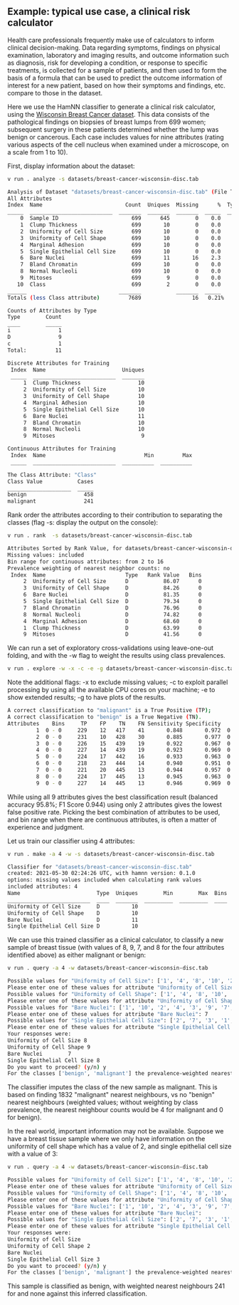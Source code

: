 ## Example: typical use case, a clinical risk calculator

Health care professionals frequently make use of calculators to inform clinical decision-making. Data regarding symptoms, findings on physical examination, laboratory and imaging results, and outcome information such as diagnosis, risk for developing a condition, or response to specific treatments, is collected for a sample of patients, and then used to form the basis of a formula that can be used to predict the outcome information of interest for a new patient, based on how their symptoms and findings, etc. compare to those in the dataset.

Here we use the HamNN classifier to generate a clinical risk calculator, using the [Wisconsin Breast Cancer dataset](https://archive.ics.uci.edu/ml/datasets/Breast+Cancer+Wisconsin+%28Original%29). This data consists of the pathological findings on biopsies of breast lumps from 699 women; subsequent surgery in these patients determined whether the lump was benign or cancerous. Each case includes values for nine attributes (rating various aspects of the cell nucleus when examined under a microscope, on a scale from 1 to 10).

First, display information about the dataset:

```sh
v run . analyze -s datasets/breast-cancer-wisconsin-disc.tab
```
```sh
Analysis of Dataset "datasets/breast-cancer-wisconsin-disc.tab" (File Type orange_older)
All Attributes
Index  Name                          Count  Uniques  Missing      %  Type
_____  __________________________  _______  _______  _______  _____  ____
    0  Sample ID                       699      645        0    0.0     i
    1  Clump Thickness                 699       10        0    0.0     D
    2  Uniformity of Cell Size         699       10        0    0.0     D
    3  Uniformity of Cell Shape        699       10        0    0.0     D
    4  Marginal Adhesion               699       10        0    0.0     D
    5  Single Epithelial Cell Size     699       10        0    0.0     D
    6  Bare Nuclei                     699       11       16    2.3     D
    7  Bland Chromatin                 699       10        0    0.0     D
    8  Normal Nucleoli                 699       10        0    0.0     D
    9  Mitoses                         699        9        0    0.0     D
   10  Class                           699        2        0    0.0     c
______                             _______           _______  _____
Totals (less Class attribute)         7689                16   0.21%

Counts of Attributes by Type
Type        Count
____        _____
i               1
D               9
c               1
Total:         11

Discrete Attributes for Training
 Index  Name                        Uniques
 _____  __________________________  _______
     1  Clump Thickness                  10
     2  Uniformity of Cell Size          10
     3  Uniformity of Cell Shape         10
     4  Marginal Adhesion                10
     5  Single Epithelial Cell Size      10
     6  Bare Nuclei                      11
     7  Bland Chromatin                  10
     8  Normal Nucleoli                  10
     9  Mitoses                           9

Continuous Attributes for Training
 Index  Name                               Min         Max
 _____  __________________________  __________  __________

The Class Attribute: "Class"
Class Value           Cases
____________________  _____
benign                  458
malignant               241

```

Rank order the attributes according to their contribution to separating the classes (flag -s: display the output on the console): 

```sh
v run . rank  -s datasets/breast-cancer-wisconsin-disc.tab 
```
```sh
Attributes Sorted by Rank Value, for datasets/breast-cancer-wisconsin-disc.tab
Missing values: included
Bin range for continuous attributes: from 2 to 16
Prevalence weighting of nearest neighbor counts: no 
 Index  Name                         Type   Rank Value   Bins
     2  Uniformity of Cell Size      D           86.07      0
     3  Uniformity of Cell Shape     D           84.26      0
     6  Bare Nuclei                  D           81.35      0
     5  Single Epithelial Cell Size  D           79.34      0
     7  Bland Chromatin              D           76.96      0
     8  Normal Nucleoli              D           74.82      0
     4  Marginal Adhesion            D           68.60      0
     1  Clump Thickness              D           63.99      0
     9  Mitoses                      D           41.56      0
```

We can run a set of exploratory cross-validations using leave-one-out
folding, and with the -w flag to weight the results using class prevalences.

```sh
v run . explore -w -x -c -e -g datasets/breast-cancer-wisconsin-disc.tab
```
Note the additional flags: -x to exclude missing values; -c to exploit 
parallel processing by using all the available CPU cores on your machine;
-e to show extended results; -g to have plots of the results.
```sh
A correct classification to "malignant" is a True Positive (TP);
A correct classification to "benign" is a True Negative (TN).
Attributes    Bins     TP    FP    TN    FN Sensitivity Specificity    PPV    NPV  Balanced Accuracy   F1 Score
         1  0 - 0     229    12   417    41       0.848       0.972  0.950  0.910              0.910      0.896
         2  0 - 0     231    10   428    30       0.885       0.977  0.959  0.934              0.931      0.920
         3  0 - 0     226    15   439    19       0.922       0.967  0.938  0.959              0.945      0.930
         4  0 - 0     227    14   439    19       0.923       0.969  0.942  0.959              0.946      0.932
         5  0 - 0     224    17   442    16       0.933       0.963  0.929  0.965              0.948      0.931
         6  0 - 0     218    23   444    14       0.940       0.951  0.905  0.969              0.945      0.922
         7  0 - 0     221    20   445    13       0.944       0.957  0.917  0.972              0.951      0.931
         8  0 - 0     224    17   445    13       0.945       0.963  0.929  0.972              0.954      0.937
         9  0 - 0     227    14   445    13       0.946       0.969  0.942  0.972              0.958      0.944
```

While using all 9 attributes gives the best classification result (balanced accuracy 95.8%; F1 Score 0.944) using only 2 attributes gives the lowest false positive rate.
Picking the best combination of attributes to be used, and bin range when
there are continuous attributes, is often a matter of experience and judgment.

Let us train our classifier using 4 attributes:

```sh
v run . make -a 4 -w -s datasets/breast-cancer-wisconsin-disc.tab 
```
```sh
Classifier for "datasets/breast-cancer-wisconsin-disc.tab"
created: 2021-05-30 02:24:26 UTC, with hamnn version: 0.1.0
options: missing values included when calculating rank values
included attributes: 4
Name                        Type  Uniques        Min        Max  Bins
__________________________  ____  _______  _________  _________  ____
Uniformity of Cell Size     D          10
Uniformity of Cell Shape    D          10
Bare Nuclei                 D          11
Single Epithelial Cell Size D          10
```

We can use this trained classifier as a clinical calculator, to classify a new sample of breast tissue (with values of 8, 9, 7, and 8 for the four attributes identified above) as either malignant or benign:

```sh
v run . query -a 4 -w datasets/breast-cancer-wisconsin-disc.tab
```
```sh
Possible values for "Uniformity of Cell Size": ['1', '4', '8', '10', '2', '3', '7', '5', '6', '9']
Please enter one of these values for attribute "Uniformity of Cell Size": 8
Possible values for "Uniformity of Cell Shape": ['1', '4', '8', '10', '2', '3', '5', '6', '7', '9']
Please enter one of these values for attribute "Uniformity of Cell Shape": 9
Possible values for "Bare Nuclei": ['1', '10', '2', '4', '3', '9', '7', '?', '5', '8', '6']
Please enter one of these values for attribute "Bare Nuclei": 7
Possible values for "Single Epithelial Cell Size": ['2', '7', '3', '1', '6', '4', '5', '8', '10', '9']
Please enter one of these values for attribute "Single Epithelial Cell Size": 8
Your responses were:
Uniformity of Cell Size 8
Uniformity of Cell Shape 9
Bare Nuclei        7
Single Epithelial Cell Size 8
Do you want to proceed? (y/n) y
For the classes ['benign', 'malignant'] the prevalence-weighted nearest neighbor counts are [0, 1832], so the inferred class is 'malignant'
```

The classifier imputes the class of the new sample as malignant. This is based on finding 1832 "malignant" nearest neighbours, vs no "benign" nearest neighbours (weighted values; without weighting by class prevalence, the nearest
neighbour counts would be 4 for malignant and 0 for benign).

In the real world, important information may not be available. Suppose we have a breast tissue sample where we only have information on the uniformity of cell shape which has a value of 2, and single epithelial cell size with a value of 3:

```sh
v run . query -a 4 -w datasets/breast-cancer-wisconsin-disc.tab
```
```sh
Possible values for "Uniformity of Cell Size": ['1', '4', '8', '10', '2', '3', '7', '5', '6', '9']
Please enter one of these values for attribute "Uniformity of Cell Size":  
Possible values for "Uniformity of Cell Shape": ['1', '4', '8', '10', '2', '3', '5', '6', '7', '9']
Please enter one of these values for attribute "Uniformity of Cell Shape": 2
Possible values for "Bare Nuclei": ['1', '10', '2', '4', '3', '9', '7', '?', '5', '8', '6']
Please enter one of these values for attribute "Bare Nuclei": 
Possible values for "Single Epithelial Cell Size": ['2', '7', '3', '1', '6', '4', '5', '8', '10', '9']
Please enter one of these values for attribute "Single Epithelial Cell Size": 3
Your responses were:
Uniformity of Cell Size 
Uniformity of Cell Shape 2
Bare Nuclei        
Single Epithelial Cell Size 3
Do you want to proceed? (y/n) y
For the classes ['benign', 'malignant'] the prevalence-weighted nearest neighbor counts are [241, 0], so the inferred class is 'benign'
```

This sample is classified as benign, with weighted nearest neighbours 241 for and none against this inferred classification.
